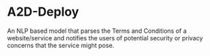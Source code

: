 # A2D-Deploy
An NLP based model that parses the Terms and Conditions of a website/service and notifies the users of potential security or privacy concerns that the service might pose. 
